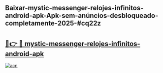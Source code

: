 ## Baixar-mystic-messenger-relojes-infinitos-android-apk-Apk-sem-anúncios-desbloqueado-completamente-2025-#cq22z

# <h2><a href="https://ainizakaria.my?title=mystic-messenger-relojes-infinitos-android-apk&ref=20M">🔗👉 🔴 mystic-messenger-relojes-infinitos-android-apk</a></h2>

[![acn](https://github.com/user-attachments/assets/0f9c940e-d8b0-45ae-aac7-cd30a18b3e1c)](https://ainizakaria.my?title=mystic-messenger-relojes-infinitos-android-apk&ref=20M)

